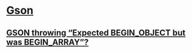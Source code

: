 # [Gson](https://github.com/google/gson)
## [GSON throwing “Expected BEGIN_OBJECT but was BEGIN_ARRAY”?](https://stackoverflow.com/questions/9598707/gson-throwing-expected-begin-object-but-was-begin-array)
